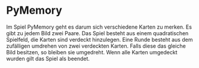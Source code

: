 # PyMemory

Im Spiel PyMemory geht es darum sich verschiedene Karten zu merken.
Es gibt zu jedem Bild zwei Paare. 
Das Spiel besteht aus einem quadratischen Spielfeld, die Karten sind verdeckt hinzulegen.
Eine Runde besteht aus dem zufälligen umdrehen von zwei verdeckten Karten. 
Falls diese das gleiche Bild besitzen, so bleiben sie umgedreht.
Wenn alle Karten umgedeckt wurden gilt das Spiel als beendet.
